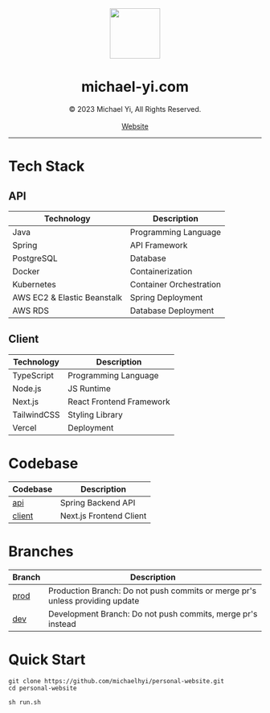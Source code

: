 <div align="center">
<img src="https://www.michael-yi.com/Michael.png" width="100" height="100" />
<h1>michael-yi.com</h1>
© 2023 Michael Yi, All Rights Reserved.
<br/>
<br/>
<a href="https://www.michael-yi.com/">Website</a>
</div>
<hr/>

# Tech Stack

## API

| Technology                  | Description             |
| --------------------------- | ----------------------- |
| Java                        | Programming Language    |
| Spring                      | API Framework           |
| PostgreSQL                  | Database                |
| Docker                      | Containerization        |
| Kubernetes                  | Container Orchestration |
| AWS EC2 & Elastic Beanstalk | Spring Deployment       |
| AWS RDS                     | Database Deployment     |

## Client

| Technology  | Description              |
| ----------- | ------------------------ |
| TypeScript  | Programming Language     |
| Node.js     | JS Runtime               |
| Next.js     | React Frontend Framework |
| TailwindCSS | Styling Library          |
| Vercel      | Deployment               |

# Codebase

| Codebase                                                                  | Description             |
| ------------------------------------------------------------------------- | ----------------------- |
| [api](https://github.com/michaelhyi/personal-website/tree/prod/api)       | Spring Backend API      |
| [client](https://github.com/michaelhyi/personal-website/tree/prod/client) | Next.js Frontend Client |

# Branches

| Branch                                                           | Description                                                                  |
| ---------------------------------------------------------------- | ---------------------------------------------------------------------------- |
| [prod](https://github.com/michaelhyi/personal-website/tree/prod) | Production Branch: Do not push commits or merge pr's unless providing update |
| [dev](https://github.com/michaelhyi/personal-website/tree/dev)   | Development Branch: Do not push commits, merge pr's instead                  |

# Quick Start

```shell
git clone https://github.com/michaelhyi/personal-website.git
cd personal-website

sh run.sh
```
